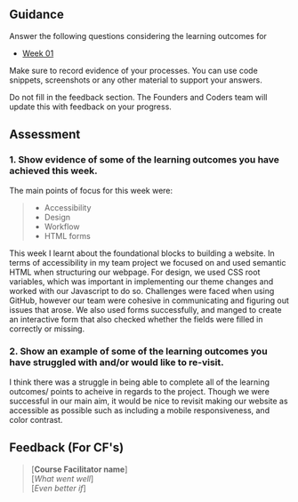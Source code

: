 ## Guidance
Answer the following questions considering the learning outcomes for
- [Week 01](https://learn.foundersandcoders.com/course/syllabus/developer/week01-project01-basics/learning-outcomes/)

Make sure to record evidence of your processes. You can use code snippets, screenshots or any other material to support your answers.

Do not fill in the feedback section. The Founders and Coders team will update this with feedback on your progress.

## Assessment
 ### 1. Show evidence of some of the learning outcomes you have achieved this week.
 The main points of focus for this week were: 
> - Accessibility
> - Design
> - Workflow
> - HTML forms
 
This week I learnt about the foundational blocks to building a website. In terms of accessibility in my team project we focused on and used semantic HTML when structuring our webpage. For design, we used CSS root variables, which was important in implementing our theme changes and worked with our Javascript to do so. Challenges were faced when using GitHub, however our team were cohesive in communicating and figuring out issues that arose. We also used forms successfully, and manged to create an interactive form that also checked whether the fields were filled in correctly or missing.  

 ### 2. Show an example of some of the learning outcomes you have struggled with and/or would like to re-visit.
I think there was a struggle in being able to complete all of the learning outcomes/ points to acheive in regards to the project. Though we were successful in our main aim, it would be nice to revisit making our website as accessible as possible such as including a mobile responsiveness, and color contrast. 

## Feedback (For CF's)
> [**Course Facilitator name**]  
> [*What went well*]  
> [*Even better if*]
